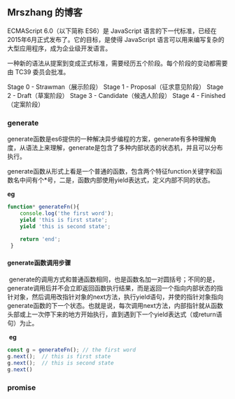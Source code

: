 ## Mrszhang 的博客

ECMAScript 6.0（以下简称 ES6）是 JavaScript 语言的下一代标准，已经在2015年6月正式发布了。它的目标，是使得 JavaScript 语言可以用来编写复杂的大型应用程序，成为企业级开发语言。

一种新的语法从提案到变成正式标准，需要经历五个阶段。每个阶段的变动都需要由 TC39 委员会批准。

Stage 0 - Strawman（展示阶段）
Stage 1 - Proposal（征求意见阶段）
Stage 2 - Draft（草案阶段）
Stage 3 - Candidate（候选人阶段）
Stage 4 - Finished（定案阶段）

### generate
generate函数是es6提供的一种解决异步编程的方案，generate有多种理解角度，从语法上来理解，generate是包含了多种内部状态的状态机，并且可以分布执行。

generate函数从形式上看是一个普通的函数，包含两个特征function关键字和函数名中间有个*号，二是，函数内部使用yield表达式，定义内部不同的状态。

**eg**
```javascript
function* generateFn(){ 
    console.log('the first word'); 
    yield 'this is first state';
    yield 'this is second state';
    
    return 'end';
 }
 ```
#### generate函数调用步骤
  
  generate的调用方式和普通函数相同，也是函数名加一对圆括号；不同的是，generate调用后并不会立即返回函数执行结果，而是返回一个指向内部状态的指针对象，然后调用改指针对象的next方法，执行yield语句，并使的指针对象指向generate函数的下一个状态。也就是说，每次调用next方法，内部指针就从函数头部或上一次停下来的地方开始执行，直到遇到下一个yield表达式（或return语句）为止。
  
  **eg**
  ```javascript
  const g = generateFn(); // the first word
  g.next();  // this is first state
  g.next();  // this is second state
  g.next()
  ```
  

  


### promise


